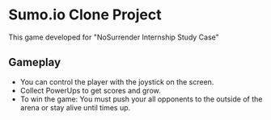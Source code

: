 # Sumo.io Clone Project

This game developed for "NoSurrender Internship Study Case"  

## Gameplay

* You can control the player with the joystick on the screen.
* Collect PowerUps to get scores and grow.
* To win the game: You must push your all opponents to the outside of the arena or stay alive until times up.